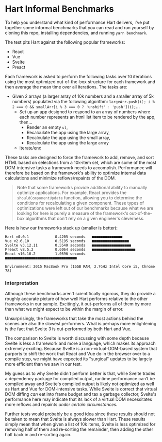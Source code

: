 # Hart Informal Benchmarks

To help you understand what kind of performance Hart delivers, I've put together some informal benchmarks that you can read and run yourself by cloning this repo, installing dependencies, and running `yarn benchmark`.

The test pits Hart against the following popular frameworks:

- React
- Vue
- Svelte
- Preact

Each framework is asked to perform the following tasks over 10 iterations using the most optimized out-of-the-box structure for each framework and then average the mean time over all iterations. The tasks are:

- Given 2 arrays (a larger array of 10k numbers and a smaller array of 5k numbers) populated via the following algorithm: `largeArr.push(i); i % 2 === 0 && smallArr[i % 3 === 0 ? 'unshift' : 'push'](i);`...
  - Set up an app designed to respond to an array of numbers where each number represents an html list item to be rendered by the app, then...
    - Render an empty `ul`,
    - Recalculate the app using the large array,
    - Recalculate the app using the small array,
    - Recalculate the app using the large array
  - Iterate/end

These tasks are designed to force the framework to add, remove, and sort HTML based on selections from a 10k-item set, which are some of the most DOM-intensive tasks a framework needs to accomplish. Performance will therefore be based on the framework's ability to optimize internal data calculations and minimize reflows/repaints of the DOM.

> Note that some frameworks provide additional ability to manually optimize applications. For example, React provides the `shouldComponentUpdate` function, allowing you to determine the conditions for recalculating a given component. These types of optimizations were left out of our benchmarks because what we are looking for here is purely a measure of the framework's out-of-the-box algorithms that don't rely on a given engineer's cleverness.

Here is how our frameworks stack up (smaller is better):

```
Hart v0.0.1            0.4205 seconds   ■■■■■■■■■■■■■■
Vue v2.6.10            0.5195 seconds   ■■■■■■■■■■■■■■■■■
Svelte v3.12.11        0.5540 seconds   ■■■■■■■■■■■■■■■■■■
Preact v8.5.2          0.6064 seconds   ■■■■■■■■■■■■■■■■■■■■
React v16.10.2         1.0596 seconds   ■■■■■■■■■■■■■■■■■■■■■■■■■■■■■■■■■

Environment: 2015 MacBook Pro (16GB RAM, 2.7GHz Intel Core i5, Chrome 78)
```

### Interpretation

Although these benchmarks aren't scientifically rigorous, they do provide a roughly accurate picture of how well Hart performs relative to the other frameworks in our sample. Excitingly, it out-performs all of them by more than what we might expect to be within the margin of error.

Unsurprisingly, the frameworks that take the most actions behind the scenes are also the slowest performers. What is perhaps more enlightening is the fact that Svelte 3 is out-performed by both Hart and Vue.

The comparison to Svelte is worth discussing with some depth because Svelte is less a framework and more a language, which makes its approach extremely exciting. Because Svelte is a non-virtual-DOM-based system that purports to shift the work that React and Vue do in the browser over to a compile step, we might have expected its "surgical" updates to be largely more efficient than we saw in our test.

My guess as to why Svelte didn't perform better is that, while Svelte trades a dependency package for compiled output, runtime performance can't be compiled away and Svelte's compiled output is likely not optimized as well as Hart and Vue for DOM-intensive tasks. While Svelte is correct that virtual DOM diffing _can_ eat into frame budget and tax a garbage collector, Svelte's performance here may indicate that its lack of a virtual DOM necessitates more reflows and repaints _under certain circumstances._

Further tests would probably be a good idea since these results should not be taken to mean that Svelte is always slower than Hart. These results simply mean that when given a list of 10k items, Svelte is less optimized for removing half of them and re-sorting the remainder, then adding the other half back in and re-sorting again.
